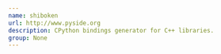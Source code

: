 ```yaml
---
name: shiboken
url: http://www.pyside.org
description: CPython bindings generator for C++ libraries.
group: None
---
```

